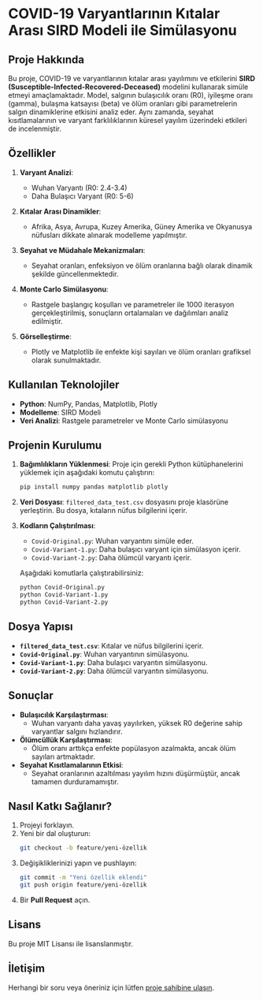 
# COVID-19 Varyantlarının Kıtalar Arası SIRD Modeli ile Simülasyonu

## Proje Hakkında
Bu proje, COVID-19 ve varyantlarının kıtalar arası yayılımını ve etkilerini **SIRD (Susceptible-Infected-Recovered-Deceased)** modelini kullanarak simüle etmeyi amaçlamaktadır. Model, salgının bulaşıcılık oranı (R0), iyileşme oranı (gamma), bulaşma katsayısı (beta) ve ölüm oranları gibi parametrelerin salgın dinamiklerine etkisini analiz eder. Aynı zamanda, seyahat kısıtlamalarının ve varyant farklılıklarının küresel yayılım üzerindeki etkileri de incelenmiştir.

## Özellikler
1. **Varyant Analizi**:
   - Wuhan Varyantı (R0: 2.4-3.4)
   - Daha Bulaşıcı Varyant (R0: 5-6)

2. **Kıtalar Arası Dinamikler**:
   - Afrika, Asya, Avrupa, Kuzey Amerika, Güney Amerika ve Okyanusya nüfusları dikkate alınarak modelleme yapılmıştır.

3. **Seyahat ve Müdahale Mekanizmaları**:
   - Seyahat oranları, enfeksiyon ve ölüm oranlarına bağlı olarak dinamik şekilde güncellenmektedir.

4. **Monte Carlo Simülasyonu**:
   - Rastgele başlangıç koşulları ve parametreler ile 1000 iterasyon gerçekleştirilmiş, sonuçların ortalamaları ve dağılımları analiz edilmiştir.

5. **Görselleştirme**:
   - Plotly ve Matplotlib ile enfekte kişi sayıları ve ölüm oranları grafiksel olarak sunulmaktadır.

## Kullanılan Teknolojiler
- **Python**: NumPy, Pandas, Matplotlib, Plotly
- **Modelleme**: SIRD Modeli
- **Veri Analizi**: Rastgele parametreler ve Monte Carlo simülasyonu

## Projenin Kurulumu
1. **Bağımlılıkların Yüklenmesi**:
   Proje için gerekli Python kütüphanelerini yüklemek için aşağıdaki komutu çalıştırın:
   ```bash
   pip install numpy pandas matplotlib plotly
   ```

2. **Veri Dosyası**:
   `filtered_data_test.csv` dosyasını proje klasörüne yerleştirin. Bu dosya, kıtaların nüfus bilgilerini içerir.

3. **Kodların Çalıştırılması**:
   - `Covid-Original.py`: Wuhan varyantını simüle eder.
   - `Covid-Variant-1.py`: Daha bulaşıcı varyant için simülasyon içerir.
   - `Covid-Variant-2.py`: Daha ölümcül varyantı içerir.

   Aşağıdaki komutlarla çalıştırabilirsiniz:
   ```bash
   python Covid-Original.py
   python Covid-Variant-1.py
   python Covid-Variant-2.py
   ```

## Dosya Yapısı
- **`filtered_data_test.csv`**: Kıtalar ve nüfus bilgilerini içerir.
- **`Covid-Original.py`**: Wuhan varyantının simülasyonu.
- **`Covid-Variant-1.py`**: Daha bulaşıcı varyantın simülasyonu.
- **`Covid-Variant-2.py`**: Daha ölümcül varyantın simülasyonu.

## Sonuçlar
- **Bulaşıcılık Karşılaştırması**:
  - Wuhan varyantı daha yavaş yayılırken, yüksek R0 değerine sahip varyantlar salgını hızlandırır.
- **Ölümcüllük Karşılaştırması**:
  - Ölüm oranı arttıkça enfekte popülasyon azalmakta, ancak ölüm sayıları artmaktadır.
- **Seyahat Kısıtlamalarının Etkisi**:
  - Seyahat oranlarının azaltılması yayılım hızını düşürmüştür, ancak tamamen durduramamıştır.

## Nasıl Katkı Sağlanır?
1. Projeyi forklayın.
2. Yeni bir dal oluşturun:
   ```bash
   git checkout -b feature/yeni-özellik
   ```
3. Değişikliklerinizi yapın ve pushlayın:
   ```bash
   git commit -m "Yeni özellik eklendi"
   git push origin feature/yeni-özellik
   ```
4. Bir **Pull Request** açın.

## Lisans
Bu proje MIT Lisansı ile lisanslanmıştır.

## İletişim
Herhangi bir soru veya öneriniz için lütfen [proje sahibine ulaşın](mailto:ornek@example.com).
